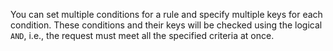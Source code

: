 You can set multiple conditions for a rule and specify multiple keys for each condition. These conditions and their keys will be checked using the logical `AND`, i.e., the request must meet all the specified criteria at once.